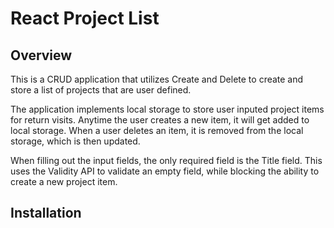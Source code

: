 # React Project List

## Overview

This is a CRUD application that utilizes Create and Delete to create and store a list of projects that are user defined.

The application implements local storage to store user inputed project items for return visits. Anytime the user creates a new item, it will get added to local storage. When a user deletes an item, it is removed from the local storage, which is then updated.

When filling out the input fields, the only required field is the Title field. This uses the Validity API to validate an empty field, while blocking the ability to create a new project item.

## Installation